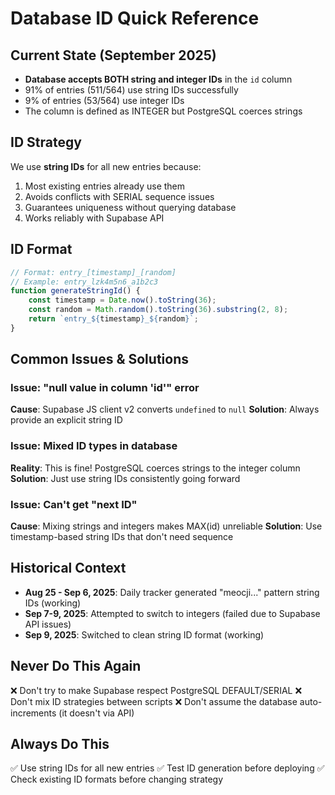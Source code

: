 # Database ID Quick Reference

## Current State (September 2025)
- **Database accepts BOTH string and integer IDs** in the `id` column
- 91% of entries (511/564) use string IDs successfully
- 9% of entries (53/564) use integer IDs
- The column is defined as INTEGER but PostgreSQL coerces strings

## ID Strategy
We use **string IDs** for all new entries because:
1. Most existing entries already use them
2. Avoids conflicts with SERIAL sequence issues
3. Guarantees uniqueness without querying database
4. Works reliably with Supabase API

## ID Format
```javascript
// Format: entry_[timestamp]_[random]
// Example: entry_lzk4m5n6_a1b2c3
function generateStringId() {
    const timestamp = Date.now().toString(36);
    const random = Math.random().toString(36).substring(2, 8);
    return `entry_${timestamp}_${random}`;
}
```

## Common Issues & Solutions

### Issue: "null value in column 'id'" error
**Cause**: Supabase JS client v2 converts `undefined` to `null`
**Solution**: Always provide an explicit string ID

### Issue: Mixed ID types in database
**Reality**: This is fine! PostgreSQL coerces strings to the integer column
**Solution**: Just use string IDs consistently going forward

### Issue: Can't get "next ID" 
**Cause**: Mixing strings and integers makes MAX(id) unreliable
**Solution**: Use timestamp-based string IDs that don't need sequence

## Historical Context
- **Aug 25 - Sep 6, 2025**: Daily tracker generated "meocji..." pattern string IDs (working)
- **Sep 7-9, 2025**: Attempted to switch to integers (failed due to Supabase API issues)
- **Sep 9, 2025**: Switched to clean string ID format (working)

## Never Do This Again
❌ Don't try to make Supabase respect PostgreSQL DEFAULT/SERIAL
❌ Don't mix ID strategies between scripts
❌ Don't assume the database auto-increments (it doesn't via API)

## Always Do This
✅ Use string IDs for all new entries
✅ Test ID generation before deploying
✅ Check existing ID formats before changing strategy